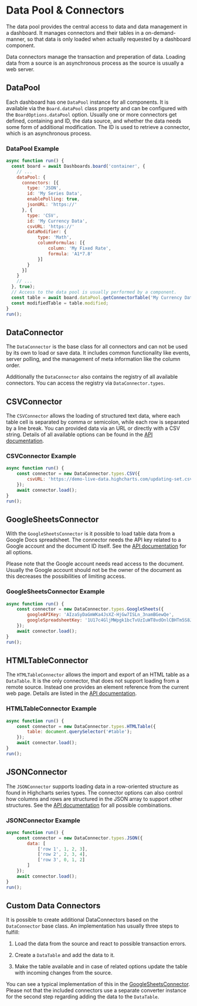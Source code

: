 Data Pool & Connectors
======================

The data pool provides the central access to data and data management in a
dashboard. It manages connectors and their tables in a on-demand-manner, so
that data is only loaded when actually requested by a dashboard component.

Data connectors manage the transaction and preperation of data. Loading data
from a source is an asynchronous process as the source is usually a web server.



DataPool
--------

Each dashboard has one `DataPool` instance for all components. It is available
via the `Board.dataPool` class property and can be configured with the
`BoardOptions.dataPool` option. Usually one or more connectors get defined,
containing and ID, the data source, and whether the data needs some form of
additional modification. The ID is used to retrieve a connector, which is an
asynchronous process.

### DataPool Example

``` JavaScript
async function run() {
  const board = await Dashboards.board('container', {
    // ...
    dataPool: {
      connectors: [{
        type: 'JSON',
        id: 'My Series Data',
        enablePolling: true,
        jsonURL: 'https://'
      }, {
        type: 'CSV',
        id: 'My Currency Data',
        csvURL: 'https://'
        dataModifier: {
            type: 'Math',
            columnFormulas: [{
                column: 'My Fixed Rate',
                formula: 'A1*7.8'
            }]
        }
      }]
    }
    // ...
  }, true);
  // Access to the data pool is usually performed by a component.
  const table = await board.dataPool.getConnectorTable('My Currency Data');
  const modifiedTable = table.modified;
}
run();
```



DataConnector
-------------

The `DataConnector` is the base class for all connectors and can not be used by
its own to load or save data. It includes common functionality like events,
server polling, and the management of meta information like the column order.

Additionally the `DataConnector` also contains the registry of all available
connectors. You can access the registry via `DataConnector.types`.



CSVConnector
------------

The `CSVConnector` allows the loading of structured text data, where each table
cell is separated by comma or semicolon, while each row is separated by a line
break. You can provided data via an URL or directly with a CSV string. Details
of all available options can be found in the
[API documentation](https://api.highcharts.com/dashboards/#interfaces/Data_Connectors_CSVConnectorOptions.CSVConnectorOptions-1).

### CSVConnector Example

``` JavaScript
async function run() {
    const connector = new DataConnector.types.CSV({
        csvURL: 'https://demo-live-data.highcharts.com/updating-set.csv'
    });
    await connector.load();
}
run();
```



GoogleSheetsConnector
---------------------

With the `GoogleSheetsConnector` is it possible to load table data from a Google
Docs spreadsheet. The connector needs the API key related to a Google account
and the document ID itself. See the
[API documentation](https://api.highcharts.com/dashboards/#interfaces/Data_Connectors_GoogleSheetsConnectorOptions.GoogleSheetsConnectorOptions-1)
for all options.

Please note that the Google account needs read access to the document. Usually
the Google account should not be the owner of the document as this decreases the
possibilities of limiting access.

### GoogleSheetsConnector Example

``` JavaScript
async function run() {
    const connector = new DataConnector.types.GoogleSheets({
        googleAPIKey: 'AIzaSyDaGmWKa4JsXZ-HjGw7ISLn_3namBGewQe',
        googleSpreadsheetKey: '1U17c4GljMWpgk1bcTvUzIuWT8vdOnlCBHTm5S8Jh8tw'
    });
    await connector.load();
}
run();
```



HTMLTableConnector
------------------

The `HTMLTableConnector` allows the import and export of an HTML table as a
`DataTable`. It is the only connector, that does not support loading from a
remote source. Instead one provides an element reference from the current web
page. Details are listed in the
[API documentation](https://api.highcharts.com/dashboards/#interfaces/Data_Connectors_HTMLTableConnectorOptions.HTMLTableConnectorOptions-1).

### HTMLTableConnector Example

``` JavaScript
async function run() {
    const connector = new DataConnector.types.HTMLTable({
        table: document.querySelector('#table');
    });
    await connector.load();
}
run();
```



JSONConnector
-------------

The `JSONConnector` supports loading data in a row-oriented structure as found
in Highcharts series types. The connector options can also control how columns
and rows are structured in the JSON array to support other structures. See the
[API documentation](https://api.highcharts.com/dashboards/#interfaces/Data_Connectors_JSONConnectorOptions.JSONConnectorOptions-1)
for all possible combinations.

### JSONConnector Example

``` JavaScript
async function run() {
    const connector = new DataConnector.types.JSON({
        data: [
            ['row 1', 1, 2, 3],
            ['row 2', 2, 3, 4],
            ['row 3', 0, 1, 2]
        ]
    });
    await connector.load();
}
run();
```



Custom Data Connectors
----------------------

It is possible to create additional DataConnectors based on the `DataConnector`
base class. An implementation has usually three steps to fulfill:

1. Load the data from the source and react to possible transaction errors.

2. Create a `DataTable` and add the data to it.

3. Make the table available and in case of related options update the table with
   incoming changes from the source.

You can see a typical implementation of this in the
[GoogleSheetsConnector](https://github.com/highcharts/highcharts/blob/master/ts/Data/Connectors/GoogleSheetsConnector.ts).
Please not that the included connectors use a separate converter instance for
the second step regarding adding the data to the `DataTable`.
